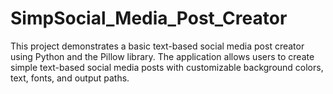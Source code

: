 # SimpSocial_Media_Post_Creator
This project demonstrates a basic text-based social media post creator using Python and the Pillow library. The application allows users to create simple text-based social media posts with customizable background colors, text, fonts, and output paths.
